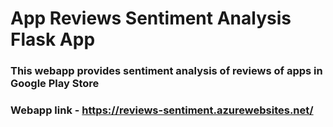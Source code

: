 # App Reviews Sentiment Analysis Flask App
### This webapp provides sentiment analysis of reviews of apps in Google Play Store
### Webapp link - https://reviews-sentiment.azurewebsites.net/
